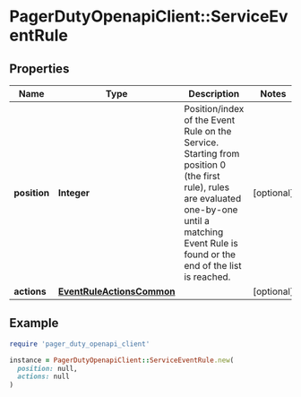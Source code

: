 # PagerDutyOpenapiClient::ServiceEventRule

## Properties

| Name | Type | Description | Notes |
| ---- | ---- | ----------- | ----- |
| **position** | **Integer** | Position/index of the Event Rule on the Service.  Starting from position 0 (the first rule), rules are evaluated one-by-one until a matching Event Rule is found or the end of the list is reached. | [optional] |
| **actions** | [**EventRuleActionsCommon**](EventRuleActionsCommon.md) |  | [optional] |

## Example

```ruby
require 'pager_duty_openapi_client'

instance = PagerDutyOpenapiClient::ServiceEventRule.new(
  position: null,
  actions: null
)
```

